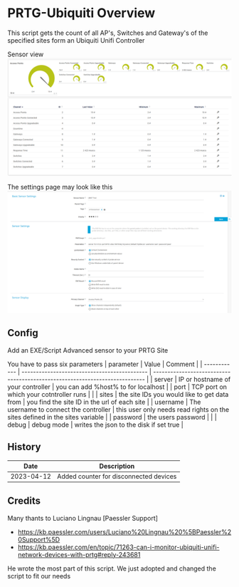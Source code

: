 # PRTG-Ubiquiti Overview
This script gets the count of all AP's, Switches and Gateway's of the specified sites form an Ubiquiti Unifi Controller

Sensor view
![PRTG Screenshot](/Screenshots/prtg.png?raw=true "PRTG Screenshot")

The settings page may look like this
![PRTG Settings](/Screenshots/settings.png?raw=true "PRTG Sensor Settings")

## Config
Add an EXE/Script Advanced sensor to your PRTG Site

You have to pass six parameters
| parameter    | Value                                        | Comment                                                                     |
| ------------ | -------------------------------------------- | --------------------------------------------------------------------------- |
| server       | IP or hostname of your controller            | you can add %host% to for localhost                                         |
| port         | TCP port on which your cotntroller runs      |                                                                             |
| sites        | the site IDs you would like to get data from | you find the site ID in the url of each site                                |
| username     | The username to connect the controller       | this user only needs read rights on the sites defined in the sites variable |
| password     | the users password                           |                                                                             |
| debug        | debug mode                                   | writes the json to the disk if set true                                     |

## History
| Date       | Description                                                                             |
| ---------- | --------------------------------------------------------------------------------------- |
| 2023-04-12 | Added counter for disconnected devices                                                  |

## Credits
Many thants to Luciano Lingnau [Paessler Support]
- <https://kb.paessler.com/users/Luciano%20Lingnau%20%5BPaessler%20Support%5D>
- <https://kb.paessler.com/en/topic/71263-can-i-monitor-ubiquiti-unifi-network-devices-with-prtg#reply-243681>

He wrote the most part of this script. We just adopted and changed the script to fit our needs